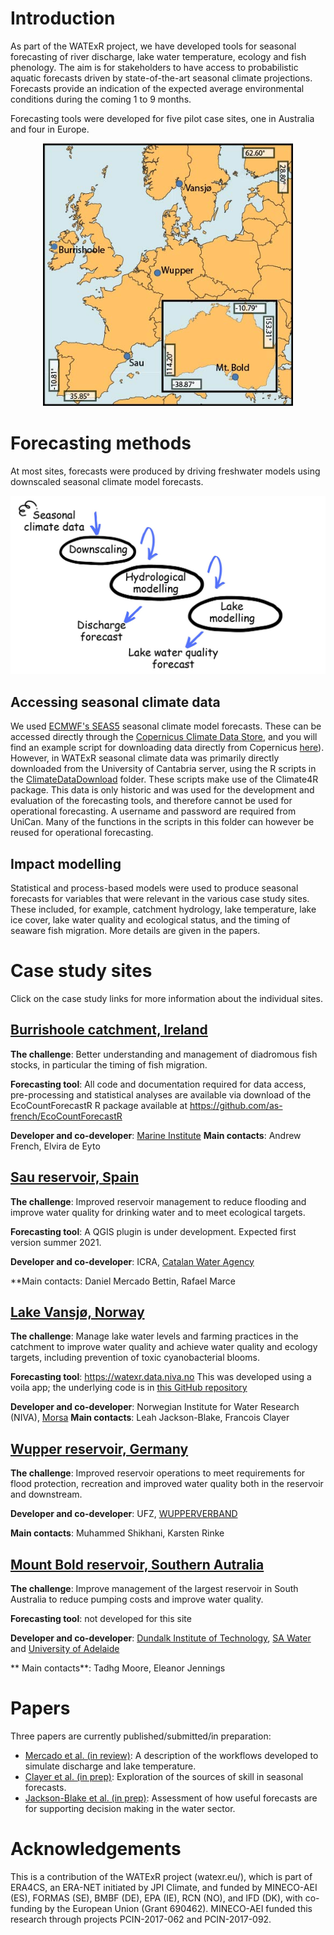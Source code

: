 # Introduction

As part of the WATExR project, we have developed tools for seasonal forecasting of river discharge, lake water temperature, ecology and fish phenology. The aim is for stakeholders to have access to probabilistic aquatic forecasts driven by state-of-the-art seasonal climate projections. Forecasts provide an indication of the expected average environmental conditions during the coming 1 to 9 months.

Forecasting tools were developed for five pilot case sites, one in Australia and four in Europe.

<p align="center">
  <img src="Images/LocationMap.jpg" width="400" />
</p>

# Forecasting methods

At most sites, forecasts were produced by driving freshwater models using downscaled seasonal climate model forecasts.

<p align="center">
  <img src="Images/steps.jpg" width="600" />
</p>

## Accessing seasonal climate data

We used [ECMWF's SEAS5](https://www.ecmwf.int/en/newsletter/154/meteorology/ecmwfs-new-long-range-forecasting-system-seas5) seasonal climate model forecasts. These can be accessed directly through the [Copernicus Climate Data Store](https://cds.climate.copernicus.eu/#!/home), and you will find an example script for downloading data directly from Copernicus [here](https://nbviewer.jupyter.org/github/NIVANorge/seasonal_forecasting_watexr/blob/master/Norway_Morsa/MetData_Processing/notebooks/05_download_era5.ipynb)). However, in WATExR seasonal climate data was primarily directly downloaded from the University of Cantabria server, using the R scripts in the [ClimateDataDownload](https://github.com/NIVANorge/seasonal_forecasting_watexr/tree/main/ClimateDataDownloadScripts) folder. These scripts make use of the Climate4R package. This data is only historic and was used for the development and evaluation of the forecasting tools, and therefore cannot be used for operational forecasting. A username and password are required from UniCan. Many of the functions in the scripts in this folder can however be reused for operational forecasting.

## Impact modelling

Statistical and process-based models were used to produce seasonal forecasts for variables that were relevant in the various case study sites. These included, for example, catchment hydrology, lake temperature, lake ice cover, lake water quality and ecological status, and the timing of seaware fish migration. More details are given in the papers.

# Case study sites

Click on the case study links for more information about the individual sites.

## [Burrishoole catchment, Ireland](https://github.com/NIVANorge/seasonal_forecasting_watexr/blob/main/docs/Ireland.md)
**The challenge**: Better understanding and management of diadromous fish stocks, in particular the timing of fish migration.

**Forecasting tool**: All code and documentation required for data access, pre-processing and statistical analyses are available via download of the EcoCountForecastR R package available at https://github.com/as-french/EcoCountForecastR

**Developer and co-developer**: [Marine Institute](https://www.marine.ie/Home/home)
**Main contacts**: Andrew French, Elvira de Eyto

## [Sau reservoir, Spain](https://github.com/NIVANorge/seasonal_forecasting_watexr/blob/main/docs/Spain.md)
**The challenge**: Improved reservoir management to reduce flooding and improve water quality for drinking water and to meet ecological targets.

**Forecasting tool**: A QGIS plugin is under development. Expected first version summer 2021.

**Developer and co-developer**: ICRA, [Catalan Water Agency](http://aca.gencat.cat/ca/inici)

**Main contacts: Daniel Mercado Bettin, Rafael Marce

## [Lake Vansjø, Norway](https://github.com/NIVANorge/seasonal_forecasting_watexr/blob/main/docs/Norway.md)
**The challenge**: Manage lake water levels and farming practices in the catchment to improve water quality and achieve water quality and ecology targets, including prevention of toxic cyanobacterial blooms.

**Forecasting tool**: https://watexr.data.niva.no
This was developed using a voila app; the underlying code is in [this GitHub repository](https://github.com/NIVANorge/watexr_voila_app)

**Developer and co-developer**: Norwegian Institute for Water Research (NIVA), [Morsa](http://morsa.org/)
**Main contacts**: Leah Jackson-Blake, Francois Clayer

## [Wupper reservoir, Germany](https://github.com/NIVANorge/seasonal_forecasting_watexr/blob/main/docs/Germany.md)
**The challenge**: Improved reservoir operations to meet requirements for flood protection, recreation and improved water quality both in the reservoir and downstream.

**Developer and co-developer**: UFZ, [WUPPERVERBAND](https://www.wupperverband.de/internet/web.nsf/id/pa_startseite.html)

**Main contacts**: Muhammed Shikhani, Karsten Rinke

## [Mount Bold reservoir, Southern Autralia](https://github.com/NIVANorge/seasonal_forecasting_watexr/blob/main/docs/Australia.md)
**The challenge**: Improve management of the largest reservoir in South Australia to reduce pumping costs and improve water quality.

**Forecasting tool**: not developed for this site

**Developer and co-developer**: [Dundalk Institute of Technology](https://www.dkit.ie/), [SA Water](https://www.sawater.com.au/) and [University of Adelaide](https://www.adelaide.edu.au/)

** Main contacts**: Tadhg Moore, Eleanor Jennings

# Papers
Three papers are currently published/submitted/in preparation:

* [Mercado et al. (in review)](https://github.com/NIVANorge/seasonal_forecasting_watexr/tree/main/paper1_Mercado_etal): A description of the workflows developed to simulate discharge and lake temperature.
* [Clayer et al. (in prep)](https://github.com/NIVANorge/seasonal_forecasting_watexr/tree/main/paper2_Clayer_etal): Exploration of the sources of skill in seasonal forecasts.
* [Jackson-Blake et al. (in prep)](https://github.com/NIVANorge/seasonal_forecasting_watexr/tree/main/paper3_JacksonBlake_etal): Assessment of how useful forecasts are for supporting decision making in the water sector.

# Acknowledgements
This is a contribution of the WATExR project (watexr.eu/), which is part of ERA4CS, an ERA-NET initiated by JPI Climate, and funded by MINECO-AEI (ES), FORMAS (SE), BMBF (DE), EPA (IE), RCN (NO), and IFD (DK), with co-funding by the European Union (Grant 690462). MINECO-AEI funded this research through projects PCIN-2017-062 and PCIN-2017-092.
